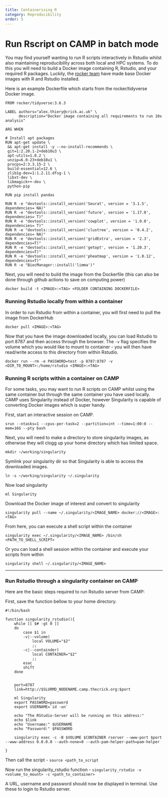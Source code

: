 ```yaml
---
title: Containerising R
category: Reproducibility
order: 5
---
```


<h1 id="run-rscript-on-camp-in-batch-mode">Run Rscript on CAMP in batch mode</h1>

You may find yourself wanting to run R scripts interactively in Rstudio whilst also maintaining reproducibility across both local and HPC systems. To do this you will need to build a Docker image containing R, Rstudio, and your required R packages. Luckily, the [rocker team](https://www.rocker-project.org/) have made base Docker images with R and Rstudio installed.

Here is an example Dockerfile which starts from the rocker/tidyverse Docker image.
```
FROM rocker/tidyverse:3.6.3

LABEL authors="alex.thiery@crick.ac.uk" \
      description="Docker image containing all requirements to run 10x analysis"

ARG WHEN

# Install apt packages
RUN apt-get update \
 && apt-get install -y --no-install-recommends \
 git=1:2.20.1-2+deb10u3 \
 apt-utils=1.8.2 \
 unzip=6.0-23+deb10u1 \
 procps=2:3.3.15-2 \
 build-essential=12.6 \
 zlib1g-dev=1:1.2.11.dfsg-1 \
 libxt-dev \
 libmagick++-dev \
 python-pip

RUN pip install pandas

RUN R -e "devtools::install_version('Seurat', version = '3.1.5', dependencies= NA)"
RUN R -e "devtools::install_version('future', version = '1.17.0', dependencies= T)"
RUN R -e "devtools::install_version('cowplot', version = '1.0.0', dependencies= T)"
RUN R -e "devtools::install_version('clustree', version = '0.4.2', dependencies= NA)"
RUN R -e "devtools::install_version('gridExtra', version = '2.3', dependencies=T)"
RUN R -e "devtools::install_version('getopt', version = '1.20.3', dependencies=T)"
RUN R -e "devtools::install_version('pheatmap', version = '1.0.12', dependencies=T)"
RUN R -e "BiocManager::install('limma')"
```

Next, you will need to build the image from the Dockerfile (this can also be done through github actions to save on computing power)
```
docker build -t <IMAGE>:<TAG> <FOLDER CONTAINING DOCKERFILE>
```

### Running Rstudio locally from within a container

In order to run Rstudio from within a container, you will first need to pull the image from DockerHub
```
docker pull <IMAGE>:<TAG>
```

Now that you have the image downloaded locally, you can load Rstudio to port 8787 and then access through the browser. The `-v` flag specifies the volume which you would like to mount to container - you will then have read/write access to this directory from within Rstudio.
```
docker run --rm -e PASSWORD=test -p 8787:8787 -v <DIR_TO_MOUNT>:/home/rstudio <IMAGE>:<TAG>
```

### Running R scripts within a container on CAMP

For some tasks, you may want to run R scripts on CAMP whilst using the same container but through the same container you have used locally. CAMP uses Singularity instead of Docker, however Singularity is capable of converting Docker images which is super handy.

First, start an interactive session on CAMP.
```
srun --ntasks=1 --cpus-per-task=2 --partition=int --time=1:00:0 --mem=16G --pty bash
```

Next, you will need to make a directory to store singularity images, as otherwise they will clogg up your home directory which has limited space.
```
mkdir ~/working/singularity
```

Symlink your singularity dir so that Singularity is able to access the downloaded images.
```
ln -s ~/working/singularity ~/.singularity
```

Now load singularity
```
ml Singularity
```

Download the Docker image of interest and convert to singularity
```
singularity pull --name ~/.singularity/<IMAGE_NAME> docker://<IMAGE>:<TAG>
```

From here, you can execute a shell script within the container
```
singularity exec ~/.singularity/<IMAGE_NAME> /bin/sh <PATH_TO_SHELL_SCRIPT>
```

Or you can load a shell session within the container and execute your scripts from within
```
singularity shell ~/.singularity/<IMAGE_NAME>
```

___

### Run Rstudio through a singularity container on CAMP

Here are the basic steps required to run Rstudio server from CAMP:

First, save the function bellow to your home directory.
```
#!/bin/bash

function singularity_rstudio(){
	while [[ $# -gt 0 ]]
	do
	    case $1 in
	    -v|--volume)
	        local VOLUME="$2"
	        ;;
	    -c|--containder)
	        local CONTAINER="$2"
	        ;;
	    esac
	    shift
	done


	port=8787
	link=http://$SLURMD_NODENAME.camp.thecrick.org:$port

	ml Singularity
	export PASSWORD=password
	export USERNAME=`id -un`

	echo "The RStudio-Server will be running on this address:"
	echo $link
	echo "Username:" $USERNAME
	echo "Password:" $PASSWORD

	singularity exec -c -B $VOLUME $CONTAINER rserver --www-port $port --www-address 0.0.0.0 --auth-none=0 --auth-pam-helper-path=pam-helper

}
```

Then call the script - `source <path_to_script`


Now run the singularity_rstudio function - `singularity_rstudio -v <volume_to_mount> -c <path_to_container>`

A URL, username and password should now be displayed in terminal. Use these to login to Rstudio server.